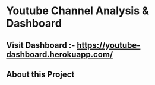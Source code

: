# Youtube Channel Analysis & Dashboard

## Visit Dashboard :- https://youtube-dashboard.herokuapp.com/

## About this Project
